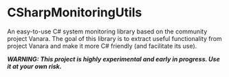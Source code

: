 # CSharpMonitoringUtils

An easy-to-use C# system monitoring library based on the community project Vanara. The goal of this library is to extract useful functionality from project Vanara and make it more C# friendly (and facilitate its use).

***WARNING: This project is highly experimental and early in progress. Use it at your own risk.***
